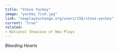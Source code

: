 ```yaml
---
title: "Steve Yockey"
image: "yockey_fish.jpg"
link: "newplayexchange.org/users/158/steve-yockey"
current: "true"
related:
- National Showcase of New Plays
---
```


*Bleeding Hearts*

